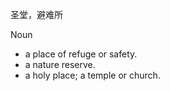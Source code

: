 圣堂，避难所

Noun
- a place of refuge or safety.
- a nature reserve.
- a holy place; a temple or church.
